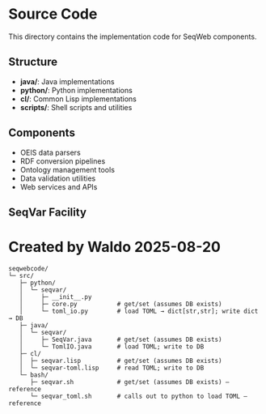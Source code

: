 # Source Code

This directory contains the implementation code for SeqWeb components.

## Structure

- **java/**: Java implementations
- **python/**: Python implementations
- **cl/**: Common Lisp implementations  
- **scripts/**: Shell scripts and utilities

## Components

- OEIS data parsers
- RDF conversion pipelines
- Ontology management tools
- Data validation utilities
- Web services and APIs

## SeqVar Facility

# Created by Waldo 2025-08-20

```
seqwebcode/
└─ src/
   ├─ python/
   │  └─ seqvar/
   │     ├─ __init__.py
   │     ├─ core.py           # get/set (assumes DB exists)
   │     └─ toml_io.py        # load TOML → dict[str,str]; write dict → DB
   ├─ java/
   │  └─ seqvar/
   │     ├─ SeqVar.java       # get/set (assumes DB exists)
   │     └─ TomlIO.java       # load TOML; write to DB
   ├─ cl/
   │  ├─ seqvar.lisp          # get/set (assumes DB exists)
   │  └─ seqvar-toml.lisp     # read TOML; write to DB
   └─ bash/
      ├─ seqvar.sh            # get/set (assumes DB exists) — reference
      └─ seqvar_toml.sh       # calls out to python to load TOML — reference
``` 
